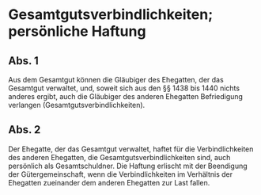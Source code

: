 # Gesamtgutsverbindlichkeiten; persönliche Haftung



## Abs. 1

 Aus dem Gesamtgut können die Gläubiger des Ehegatten, der das Gesamtgut verwaltet, und, soweit sich aus den §§ 1438 bis 1440 nichts anderes ergibt, auch die Gläubiger des anderen Ehegatten Befriedigung verlangen (Gesamtgutsverbindlichkeiten).

## Abs. 2

 Der Ehegatte, der das Gesamtgut verwaltet, haftet für die Verbindlichkeiten des anderen Ehegatten, die Gesamtgutsverbindlichkeiten sind, auch persönlich als Gesamtschuldner. Die Haftung erlischt mit der Beendigung der Gütergemeinschaft, wenn die Verbindlichkeiten im Verhältnis der Ehegatten zueinander dem anderen Ehegatten zur Last fallen. 

